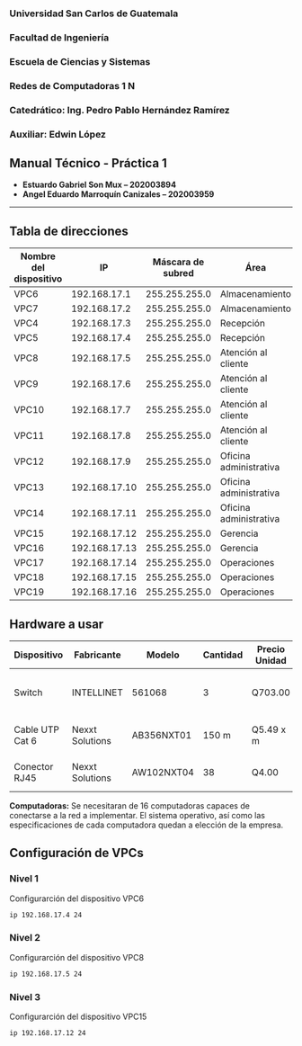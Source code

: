 ### **Universidad San Carlos de Guatemala**
### **Facultad de Ingeniería**
### **Escuela de Ciencias y Sistemas**
### **Redes de Computadoras 1 N**
### **Catedrático: Ing. Pedro Pablo Hernández Ramírez**
### **Auxiliar: Edwin López**

## **Manual Técnico - Práctica 1**

- **Estuardo Gabriel Son Mux – 202003894**
- **Angel Eduardo Marroquín Canizales – 202003959**
---
## **Tabla de direcciones**
| Nombre del dispositivo | IP   | Máscara de subred | Área | Nivel |
|------------------------|------|-------------------|------|-------|
|VPC6|192.168.17.1| 255.255.255.0| Almacenamiento | 1 |
|VPC7|192.168.17.2| 255.255.255.0| Almacenamiento | 1 |
|VPC4|192.168.17.3| 255.255.255.0| Recepción | 1 |
|VPC5|192.168.17.4| 255.255.255.0| Recepción | 1 |
|VPC8|192.168.17.5| 255.255.255.0| Atención al cliente | 2 |
|VPC9|192.168.17.6| 255.255.255.0| Atención al cliente | 2 |
|VPC10|192.168.17.7| 255.255.255.0| Atención al cliente | 2 |
|VPC11|192.168.17.8| 255.255.255.0| Atención al cliente | 2 |
|VPC12|192.168.17.9| 255.255.255.0| Oficina administrativa | 2 |
|VPC13|192.168.17.10| 255.255.255.0| Oficina administrativa | 2 |
|VPC14|192.168.17.11| 255.255.255.0| Oficina administrativa | 2 |
|VPC15|192.168.17.12| 255.255.255.0| Gerencia | 3 |
|VPC16|192.168.17.13| 255.255.255.0| Gerencia | 3 |
|VPC17|192.168.17.14| 255.255.255.0| Operaciones | 3 |
|VPC18|192.168.17.15| 255.255.255.0| Operaciones | 3 |
|VPC19|192.168.17.16| 255.255.255.0| Operaciones | 3 |

## **Hardware a usar**

| Dispositivo | Fabricante | Modelo | Cantidad | Precio Unidad | Información Adicional|
|-------------|------------|--------|----------|---------------|------------|
| Switch | INTELLINET | 561068 | 3 | Q703.00 | 16 Puertos autosensitivos 10/100/1000 Mbps |
| Cable UTP Cat 6| Nexxt Solutions| AB356NXT01| 150 m | Q5.49 x m | UTP Cat 6 calibre 23 awg |
| Conector RJ45 | Nexxt Solutions | AW102NXT04 | 38 | Q4.00 | Conector RJ45 categoría 6 |

**Computadoras:**
Se necesitaran de 16 computadoras capaces de conectarse a la red a implementar. El sistema operativo, así como las especificaciones de cada computadora quedan a elección de la empresa.

## **Configuración de VPCs**

### **Nivel 1**
Configurarción del dispositivo VPC6  
```cmd
ip 192.168.17.4 24
```
### **Nivel 2**
Configurarción del dispositivo VPC8  
```cmd
ip 192.168.17.5 24
```
### **Nivel 3**
Configurarción del dispositivo VPC15  
```cmd
ip 192.168.17.12 24
```
